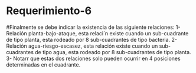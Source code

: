 # Requerimiento-6
#Finalmente se debe indicar la existencia de las siguiente relaciones:
1- Relación planta-bajo-ataque,  esta relaci´n existe cuando un sub-cuadrante de tipo planta, esta rodeado por 8 sub-cuadrantes de tipo bacteria.
2- Relación agua-riesgo-escasez, esta relación existe cuando un sub-cuadrantes de tipo agua, esta rodeado por 8 sub-cuadrantes de tipo planta.
3- Notarr que estas dos relaciones solo pueden ocurrir en 4 posiciones determinadas en el cuadrante.
